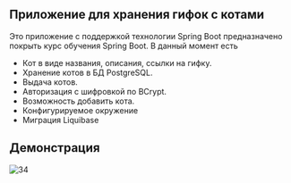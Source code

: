 ## Приложение для хранения гифок с котами

Это приложение с поддержкой технологии Spring Boot предназначено покрыть курс обучения Spring Boot.
В данный момент есть
- Кот в виде названия, описания, ссылки на гифку.
- Хранение котов в БД PostgreSQL.
- Выдача котов.
- Авторизация с шифровкой по BCrypt.
- Возможность добавить кота.
- Конфигурируемое окружение
- Миграция Liquibase

## Демонстрация
![34](https://github.com/Veliullaev/cats_cats_cats/assets/118894144/7d7fe581-c42e-49cf-a85f-2e71d9bf91b6)

